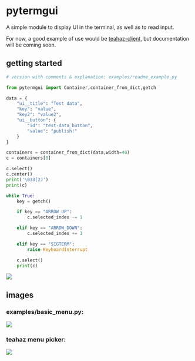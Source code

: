 pytermgui
=========

A simple module to display UI in the terminal, as well as to read input.

For now, a good example of use would be [teahaz-client](https://github.com/bczsalba/teahaz-client), but documentation will be coming soon.


getting started
----------------
```py
# version with comments & explanation: examples/readme_example.py

from pytermgui import Container,container_from_dict,getch

data = {
    "ui__title": "Test data",
    "key": "value",
    "key2": "value2",
    "ui__button": {
        "id": "test-data_button",
        "value": "publish!"
    }
}

containers = container_from_dict(data,width=40)
c = containers[0]

c.select()
c.center()
print('\033[2J')
print(c)

while True:
    key = getch()

    if key == "ARROW_UP":
        c.selected_index -= 1

    elif key == "ARROW_DOWN":
        c.selected_index += 1

    elif key == "SIGTERM":
        raise KeyboardInterrupt

    c.select()
    print(c)
```
<img src="./img/readme-example.png">

images
--------
### examples/basic_menu.py:
<img src="./img/basic-menu.png">

### teahaz menu picker:
<img src="./img/teahaz-menupicker.png">

